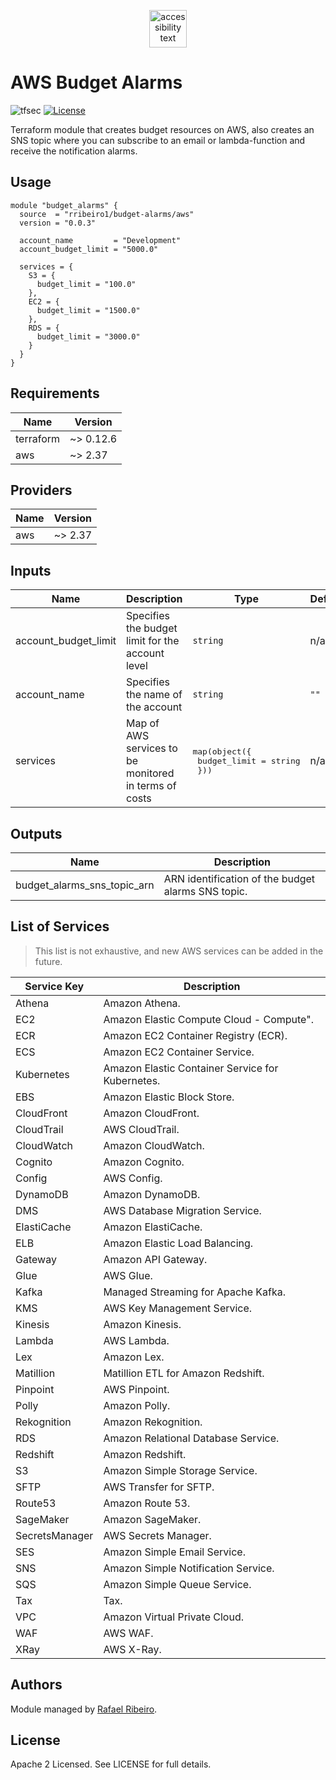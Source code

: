 <p align="center">
  <img src="https://res.cloudinary.com/hy4kyit2a/f_auto,fl_lossy,q_70/learn/modules/aws-pricing-models-and-support/discover-the-aws-cost-management-tools/images/772fa4bfbbcdfdba154d61ff07845675_6-d-0-bf-664-3-d-02-4-ab-4-acd-4-da-095-d-1-e-1-ffe.png" width="60" alt="accessibility text">
</p>

# AWS Budget Alarms

![tfsec](https://github.com/rribeiro1/terraform-aws-budget-alarms/workflows/tfsec/badge.svg)
[![License](https://img.shields.io/badge/License-Apache%202.0-blue.svg)](https://opensource.org/licenses/Apache-2.0)

Terraform module that creates budget resources on AWS, also creates an SNS topic where you can subscribe to an email or lambda-function and receive the notification alarms.

## Usage

```hcl
module "budget_alarms" {
  source  = "rribeiro1/budget-alarms/aws"
  version = "0.0.3"

  account_name         = "Development"
  account_budget_limit = "5000.0"

  services = {
    S3 = {
      budget_limit = "100.0"
    },
    EC2 = {
      budget_limit = "1500.0"
    },
    RDS = {
      budget_limit = "3000.0"
    }
  }
}
```

<!-- BEGINNING OF PRE-COMMIT-TERRAFORM DOCS HOOK -->
## Requirements

| Name | Version |
|------|---------|
| terraform | ~> 0.12.6 |
| aws | ~> 2.37 |

## Providers

| Name | Version |
|------|---------|
| aws | ~> 2.37 |

## Inputs

| Name | Description | Type | Default | Required |
|------|-------------|------|---------|:--------:|
| account\_budget\_limit | Specifies the budget limit for the account level | `string` | n/a | yes |
| account\_name | Specifies the name of the account | `string` | `""` | no |
| services | Map of AWS services to be monitored in terms of costs | <pre>map(object({<br>    budget_limit = string<br>  }))</pre> | n/a | yes |

## Outputs

| Name | Description |
|------|-------------|
| budget\_alarms\_sns\_topic\_arn | ARN identification of the budget alarms SNS topic. |

<!-- END OF PRE-COMMIT-TERRAFORM DOCS HOOK -->

## List of Services

> This list is not exhaustive, and new AWS services can be added in the future.

| Service Key                 | Description                                        |
|-----------------------------|----------------------------------------------------|
| Athena                      | Amazon Athena.                                     |
| EC2                         | Amazon Elastic Compute Cloud - Compute".           |
| ECR                         | Amazon EC2 Container Registry (ECR).               |
| ECS                         | Amazon EC2 Container Service.                      |
| Kubernetes                  | Amazon Elastic Container Service for Kubernetes.   |
| EBS                         | Amazon Elastic Block Store.                        |
| CloudFront                  | Amazon CloudFront.                                 |
| CloudTrail                  | AWS CloudTrail.                                    |
| CloudWatch                  | Amazon CloudWatch.                                 |
| Cognito                     | Amazon Cognito.                                    |
| Config                      | AWS Config.                                        |
| DynamoDB                    | Amazon DynamoDB.                                   |
| DMS                         | AWS Database Migration Service.                    |
| ElastiCache                 | Amazon ElastiCache.                                |
| ELB                         | Amazon Elastic Load Balancing.                     |
| Gateway                     | Amazon API Gateway.                                |
| Glue                        | AWS Glue.                                          |
| Kafka                       | Managed Streaming for Apache Kafka.                |
| KMS                         | AWS Key Management Service.                        |
| Kinesis                     | Amazon Kinesis.                                    |
| Lambda                      | AWS Lambda.                                        |
| Lex                         | Amazon Lex.                                        |
| Matillion                   | Matillion ETL for Amazon Redshift.                 |
| Pinpoint                    | AWS Pinpoint.                                      |
| Polly                       | Amazon Polly.                                      |
| Rekognition                 | Amazon Rekognition.                                |
| RDS                         | Amazon Relational Database Service.                |
| Redshift                    | Amazon Redshift.                                   |
| S3                          | Amazon Simple Storage Service.                     |
| SFTP                        | AWS Transfer for SFTP.                             |
| Route53                     | Amazon Route 53.                                   |
| SageMaker                   | Amazon SageMaker.                                  |
| SecretsManager              | AWS Secrets Manager.                               |
| SES                         | Amazon Simple Email Service.                       |
| SNS                         | Amazon Simple Notification Service.                |
| SQS                         | Amazon Simple Queue Service.                       |
| Tax                         | Tax.                                               |
| VPC                         | Amazon Virtual Private Cloud.                      |
| WAF                         | AWS WAF.                                           |
| XRay                        | AWS X-Ray.                                         |

## Authors

Module managed by [Rafael Ribeiro](https://github.com/rribeiro1).

## License

Apache 2 Licensed. See LICENSE for full details.



